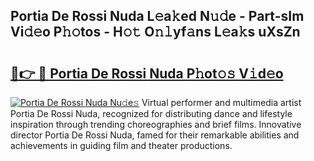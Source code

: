 ## Portia De Rossi Nuda L𝚎a𝚔ed N𝚞𝚍e - Part-sIm Vi𝚍𝚎o P𝚑𝚘tos - H𝚘𝚝 O𝚗𝚕yf𝚊ns L𝚎a𝚔s uXsZn

# <h2><a href="http://kfbzqls.oniu.top/?m=Portia+De+Rossi+Nuda">🔗👉 🔴 Portia De Rossi Nuda P𝚑ot𝚘𝚜 V𝚒d𝚎o</a></h2>

[![Portia De Rossi Nuda Nu𝚍e𝚜](https://i.imgur.com/0qMVB7G.gif)](http://kfbzqls.oniu.top/?m=Portia+De+Rossi+Nuda)
Virtual performer and multimedia artist Portia De Rossi Nuda, recognized for distributing dance and lifestyle inspiration through trending choreographies and brief films. Innovative director Portia De Rossi Nuda, famed for their remarkable abilities and achievements in guiding film and theater productions.  
